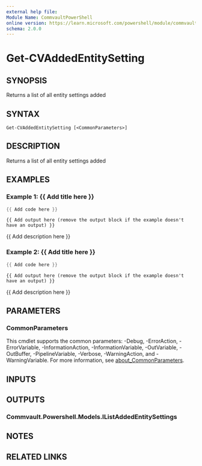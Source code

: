 ```yaml
---
external help file:
Module Name: CommvaultPowerShell
online version: https://learn.microsoft.com/powershell/module/commvaultpowershell/get-cvaddedentitysetting
schema: 2.0.0
---
```


# Get-CVAddedEntitySetting

## SYNOPSIS
Returns a list of all entity settings added

## SYNTAX

```
Get-CVAddedEntitySetting [<CommonParameters>]
```

## DESCRIPTION
Returns a list of all entity settings added

## EXAMPLES

### Example 1: {{ Add title here }}
```powershell
{{ Add code here }}
```

```output
{{ Add output here (remove the output block if the example doesn't have an output) }}
```

{{ Add description here }}

### Example 2: {{ Add title here }}
```powershell
{{ Add code here }}
```

```output
{{ Add output here (remove the output block if the example doesn't have an output) }}
```

{{ Add description here }}

## PARAMETERS

### CommonParameters
This cmdlet supports the common parameters: -Debug, -ErrorAction, -ErrorVariable, -InformationAction, -InformationVariable, -OutVariable, -OutBuffer, -PipelineVariable, -Verbose, -WarningAction, and -WarningVariable. For more information, see [about_CommonParameters](http://go.microsoft.com/fwlink/?LinkID=113216).

## INPUTS

## OUTPUTS

### Commvault.Powershell.Models.IListAddedEntitySettings

## NOTES

## RELATED LINKS

